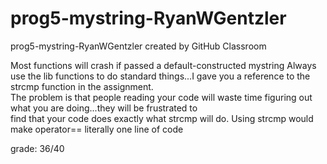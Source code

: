 # prog5-mystring-RyanWGentzler
prog5-mystring-RyanWGentzler created by GitHub Classroom  

Most functions will crash if passed a default-constructed mystring
Always use the lib functions to do standard things...I gave you a reference to the strcmp function in the assignment.  
The problem is that people reading your code will waste time figuring out what you are doing...they will be frustrated to  
find that your code does exactly what strcmp will do. Using strcmp would make operator== literally one line of code

grade: 36/40
